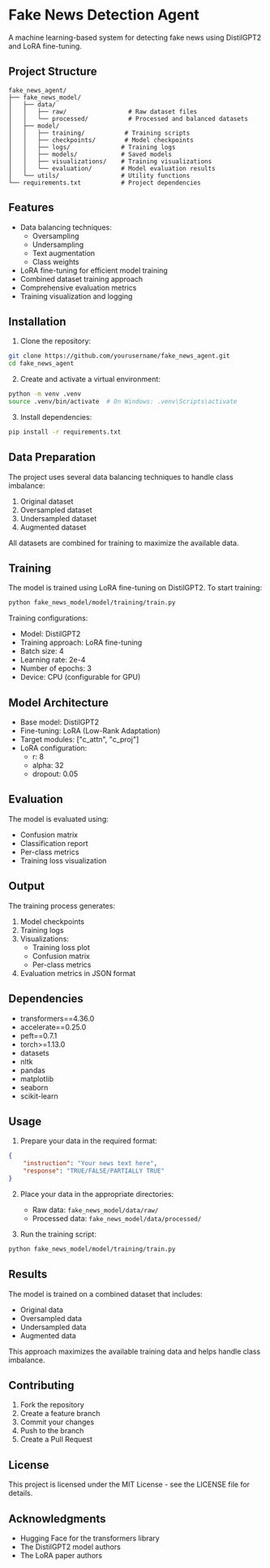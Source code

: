 # Fake News Detection Agent

A machine learning-based system for detecting fake news using DistilGPT2 and LoRA fine-tuning.

## Project Structure

```
fake_news_agent/
├── fake_news_model/
│   ├── data/
│   │   ├── raw/                 # Raw dataset files
│   │   └── processed/           # Processed and balanced datasets
│   ├── model/
│   │   ├── training/           # Training scripts
│   │   ├── checkpoints/        # Model checkpoints
│   │   ├── logs/              # Training logs
│   │   ├── models/            # Saved models
│   │   ├── visualizations/    # Training visualizations
│   │   └── evaluation/        # Model evaluation results
│   └── utils/                 # Utility functions
└── requirements.txt           # Project dependencies
```

## Features

- Data balancing techniques:
  - Oversampling
  - Undersampling
  - Text augmentation
  - Class weights
- LoRA fine-tuning for efficient model training
- Combined dataset training approach
- Comprehensive evaluation metrics
- Training visualization and logging

## Installation

1. Clone the repository:
```bash
git clone https://github.com/yourusername/fake_news_agent.git
cd fake_news_agent
```

2. Create and activate a virtual environment:
```bash
python -m venv .venv
source .venv/bin/activate  # On Windows: .venv\Scripts\activate
```

3. Install dependencies:
```bash
pip install -r requirements.txt
```

## Data Preparation

The project uses several data balancing techniques to handle class imbalance:

1. Original dataset
2. Oversampled dataset
3. Undersampled dataset
4. Augmented dataset

All datasets are combined for training to maximize the available data.

## Training

The model is trained using LoRA fine-tuning on DistilGPT2. To start training:

```bash
python fake_news_model/model/training/train.py
```

Training configurations:
- Model: DistilGPT2
- Training approach: LoRA fine-tuning
- Batch size: 4
- Learning rate: 2e-4
- Number of epochs: 3
- Device: CPU (configurable for GPU)

## Model Architecture

- Base model: DistilGPT2
- Fine-tuning: LoRA (Low-Rank Adaptation)
- Target modules: ["c_attn", "c_proj"]
- LoRA configuration:
  - r: 8
  - alpha: 32
  - dropout: 0.05

## Evaluation

The model is evaluated using:
- Confusion matrix
- Classification report
- Per-class metrics
- Training loss visualization

## Output

The training process generates:
1. Model checkpoints
2. Training logs
3. Visualizations:
   - Training loss plot
   - Confusion matrix
   - Per-class metrics
4. Evaluation metrics in JSON format

## Dependencies

- transformers==4.36.0
- accelerate==0.25.0
- peft==0.7.1
- torch>=1.13.0
- datasets
- nltk
- pandas
- matplotlib
- seaborn
- scikit-learn

## Usage

1. Prepare your data in the required format:
```json
{
    "instruction": "Your news text here",
    "response": "TRUE/FALSE/PARTIALLY TRUE"
}
```

2. Place your data in the appropriate directories:
   - Raw data: `fake_news_model/data/raw/`
   - Processed data: `fake_news_model/data/processed/`

3. Run the training script:
```bash
python fake_news_model/model/training/train.py
```

## Results

The model is trained on a combined dataset that includes:
- Original data
- Oversampled data
- Undersampled data
- Augmented data

This approach maximizes the available training data and helps handle class imbalance.

## Contributing

1. Fork the repository
2. Create a feature branch
3. Commit your changes
4. Push to the branch
5. Create a Pull Request

## License

This project is licensed under the MIT License - see the LICENSE file for details.

## Acknowledgments

- Hugging Face for the transformers library
- The DistilGPT2 model authors
- The LoRA paper authors 